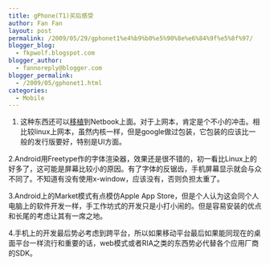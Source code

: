 ```yaml
---
title: gPhone(T1)买后感受
author: Fan Fan
layout: post
permalink: /2009/05/29/gphonet1%e4%b9%b0%e5%90%8e%e6%84%9f%e5%8f%97/
blogger_blog:
  - fkpwolf.blogspot.com
blogger_author:
  - fannoreply@blogger.com
blogger_permalink:
  - /2009/05/gphonet1.html
categories:
  - Mobile
---
```

1. 这种东西还可以<a rel="nofollow" href="http://osnews.com/story/21096/Google_Hints_at_Netbook_Microsoft_Says_Bring_It_On_">移植</a>到Netbook上面。对于上网本，肯定是个不小的冲击。相比较linux上网本，虽然内核一样，但是google做过包装，它包装的应该比一般的发行版要好，特别是UI方面。

2.Android用Freetype作的字体渲染器，效果还是很不错的，初一看比Linux上的好多了，这可能是屏幕比较小的原因。有了字体的反锯齿，手机屏幕显示就会与众不同了。不知道有没有使用x-window，应该没有，否则负担太重了。

3.Android上的Market模式有点模仿Apple App Store，但是个人认为这会同个人电脑上的软件开发一样，手工作坊式的开发只是小打小闹的。但是容易安装的优点和长尾的考虑让其有一席之地。

4.手机上的开发最后势必考虑到跨平台，所以如果移动平台最后如果能同现在的桌面平台一样流行和重要的话，web模式或者RIA之类的东西势必代替各个应用厂商的SDK。